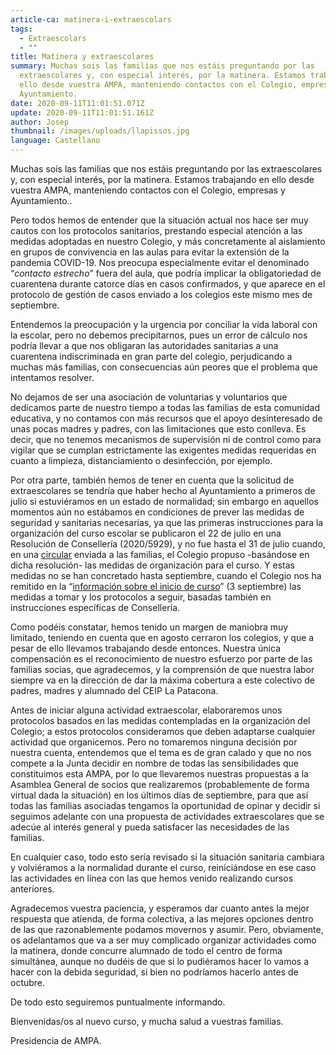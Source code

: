 ```yaml
---
article-ca: matinera-i-extraescolars
tags:
  - Extraescolars
  - ""
title: Matinera y extraescolares
summary: Muchas sois las familias que nos estáis preguntando por las
  extraescolares y, con especial interés, por la matinera. Estamos trabajando en
  ello desde vuestra AMPA, manteniendo contactos con el Colegio, empresas y
  Ayuntamiento.
date: 2020-09-11T11:01:51.071Z
update: 2020-09-11T11:01:51.161Z
author: Josep
thumbnail: /images/uploads/llapissos.jpg
language: Castellano
---
```

Muchas sois las familias que nos estáis preguntando por las extraescolares y, con especial interés, por la matinera. Estamos trabajando en ello desde vuestra AMPA, manteniendo contactos con el Colegio, empresas y Ayuntamiento..

Pero todos hemos de entender que la situación actual nos hace ser muy cautos con los protocolos sanitarios, prestando especial atención a las medidas adoptadas en nuestro Colegio, y más concretamente al aislamiento en grupos de convivencia en las aulas para evitar la extensión de la pandemia COVID-19. Nos preocupa especialmente evitar el denominado “*contacto estrecho*” fuera del aula, que podría implicar la obligatoriedad de cuarentena durante catorce días en casos confirmados, y que aparece en el protocolo de gestión de casos enviado a los colegios este mismo mes de septiembre.

Entendemos la preocupación y la urgencia por conciliar la vida laboral con la escolar, pero no debemos precipitarnos, pues un error de cálculo nos podría llevar a que nos obligaran las autoridades sanitarias a una cuarentena indiscriminada en gran parte del colegio, perjudicando a muchas más familias, con consecuencias aún peores que el problema que intentamos resolver.

No dejamos de ser una asociación de voluntarias y voluntarios que dedicamos parte de nuestro tiempo a todas las familias de esta comunidad educativa, y no contamos con más recursos que el apoyo desinteresado de unas pocas madres y padres, con las limitaciones que esto conlleva. Es decir, que no tenemos mecanismos de supervisión ni de control como para vigilar que se cumplan estrictamente las exigentes medidas requeridas en cuanto a limpieza, distanciamiento o desinfección, por ejemplo.

Por otra parte, también hemos de tener en cuenta que la solicitud de extraescolares se tendría que haber hecho al Ayuntamiento a primeros de julio si estuviéramos en un estado de normalidad; sin embargo en aquellos momentos aún no estábamos en condiciones de prever las medidas de seguridad y sanitarias necesarias, ya que las primeras instrucciones para la organización del curso escolar se publicaron el 22 de julio en una Resolución de Consellería (2020/5929), y no fue hasta el 31 de julio cuando, en una [circular](http://ceiplapatacona.edu.gva.es/inicio-de-curso/) enviada a las familias, el Colegio propuso -basándose en dicha resolución- las medidas de organización para el curso. Y estas medidas no se han concretado hasta septiembre, cuando el Colegio nos ha remitido en la “[información sobre el inicio de curso](http://ceiplapatacona.edu.gva.es/informacion-general-inicio-curso-20-21/)” (3 septiembre) las medidas a tomar y los protocolos a seguir, basadas también en instrucciones específicas de Consellería.

Como podéis constatar, hemos tenido un margen de maniobra muy limitado, teniendo en cuenta que en agosto cerraron los colegios, y que a pesar de ello llevamos trabajando desde entonces. Nuestra única compensación es el reconocimiento de nuestro esfuerzo por parte de las familias socias, que agradecemos, y la comprensión de que nuestra labor siempre va en la dirección de dar la máxima cobertura a este colectivo de padres, madres y alumnado del CEIP La Patacona.

Antes de iniciar alguna actividad extraescolar, elaboraremos unos protocolos basados en las medidas contempladas en la organización del Colegio; a estos protocolos consideramos que deben adaptarse cualquier actividad que organicemos. Pero no tomaremos ninguna decisión por nuestra cuenta, entendemos que el tema es de gran calado y que no nos compete a la Junta decidir en nombre de todas las sensibilidades que constituimos esta AMPA, por lo que llevaremos nuestras propuestas a la Asamblea General de socios que realizaremos (probablemente de forma virtual dada la situación) en los últimos días de septiembre, para que así todas las familias asociadas tengamos la oportunidad de opinar y decidir si seguimos adelante con una propuesta de actividades extraescolares que se adecúe al interés general y pueda satisfacer las necesidades de las familias.

En cualquier caso, todo esto sería revisado si la situación sanitaria cambiara y volviéramos a la normalidad durante el curso, reiniciándose en ese caso las actividades en línea con las que hemos venido realizando cursos anteriores.

Agradecemos vuestra paciencia, y esperamos dar cuanto antes la mejor respuesta que atienda, de forma colectiva, a las mejores opciones dentro de las que razonablemente podamos movernos y asumir. Pero, obviamente, os adelantamos que va a ser muy complicado organizar actividades como la matinera, donde concurre alumnado de todo el centro de forma simultánea, aunque no dudéis de que si lo pudiéramos hacer lo vamos a hacer con la debida seguridad, si bien no podríamos hacerlo antes de octubre.

De todo esto seguiremos puntualmente informando.

Bienvenidas/os al nuevo curso, y mucha salud a vuestras familias.

Presidencia de AMPA.
